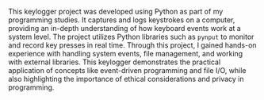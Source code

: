 This keylogger project was developed using Python as part of my programming studies. It captures and logs keystrokes on a computer, providing an in-depth understanding of how keyboard events work at a system level. The project utilizes Python libraries such as `pynput` to monitor and record key presses in real time. Through this project, I gained hands-on experience with handling system events, file management, and working with external libraries. This keylogger demonstrates the practical application of concepts like event-driven programming and file I/O, while also highlighting the importance of ethical considerations and privacy in programming.
